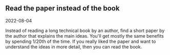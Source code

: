 ## Read the paper instead of the book

2022-08-04

Instead of reading a long technical book by an author, find a short paper by the author that explains the main ideas. You'll get mostly the same benefits by spending 1/20th of the time. If you really liked the paper and want to understand the ideas in more detail, then you can read the book.